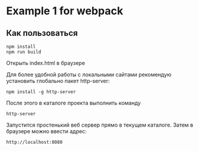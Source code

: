 # Example 1 for webpack

## Как пользоваться

    npm install
    npm run build

Открыть index.html в браузере

Для более удобной работы с локальными сайтами рекомендую установить глобально пакет http-server:

    npm install -g http-server

После этого в каталоге проекта выполнить команду 

    http-server

Запустится простенький веб сервер прямо в текущем каталоге. Затем в браузере можно ввести адрес:

    http://localhost:8080

